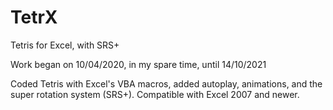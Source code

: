 # TetrX
Tetris for Excel, with SRS+

Work began on 10/04/2020, in my spare time, until 14/10/2021

Coded Tetris with Excel's VBA macros, added autoplay, animations, and the super rotation system (SRS+). Compatible with Excel 2007 and newer.
